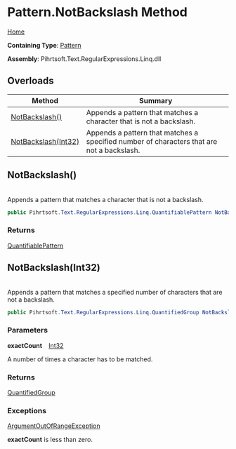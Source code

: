 # Pattern\.NotBackslash Method

[Home](../../../../../../README.md)

**Containing Type**: [Pattern](../README.md)

**Assembly**: Pihrtsoft\.Text\.RegularExpressions\.Linq\.dll

## Overloads

| Method | Summary |
| ------ | ------- |
| [NotBackslash()](#Pihrtsoft_Text_RegularExpressions_Linq_Pattern_NotBackslash) | Appends a pattern that matches a character that is not a backslash\. |
| [NotBackslash(Int32)](#Pihrtsoft_Text_RegularExpressions_Linq_Pattern_NotBackslash_System_Int32_) | Appends a pattern that matches a specified number of characters that are not a backslash\. |

## NotBackslash\(\) <a name="Pihrtsoft_Text_RegularExpressions_Linq_Pattern_NotBackslash"></a>

\
Appends a pattern that matches a character that is not a backslash\.

```csharp
public Pihrtsoft.Text.RegularExpressions.Linq.QuantifiablePattern NotBackslash()
```

### Returns

[QuantifiablePattern](../../QuantifiablePattern/README.md)

## NotBackslash\(Int32\) <a name="Pihrtsoft_Text_RegularExpressions_Linq_Pattern_NotBackslash_System_Int32_"></a>

\
Appends a pattern that matches a specified number of characters that are not a backslash\.

```csharp
public Pihrtsoft.Text.RegularExpressions.Linq.QuantifiedGroup NotBackslash(int exactCount)
```

### Parameters

**exactCount** &ensp; [Int32](https://docs.microsoft.com/en-us/dotnet/api/system.int32)

A number of times a character has to be matched\.

### Returns

[QuantifiedGroup](../../QuantifiedGroup/README.md)

### Exceptions

[ArgumentOutOfRangeException](https://docs.microsoft.com/en-us/dotnet/api/system.argumentoutofrangeexception)

**exactCount** is less than zero\.

